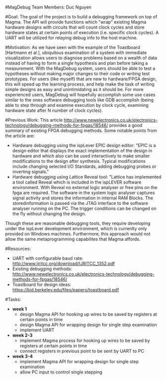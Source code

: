 #MagDebug
Team Members: Duc Nguyen

#Goal: 
The goal of the project is to build a debugging framework on top of Magma.  The API will provide functions which "wrap" existing Magma hardware designs with circuits that will count clock cycles and store hardware states at certain points of execution (i.e. specific clock cycles).  A UART will be utilized for relaying debug info to the host machine.

#Motivation: 
As we have seen with the example of the Toastboard [Hartmann et al.], ubiquitous examination of a system with immediate visualization allows users to diagnose problems based on a wealth of data instead of having to form a single hypothesis and plan before taking a measurement.  With the MagDebug system, users should be able to test a hypotheses without making major changes to their code or writing test prototypes.  For users (like myself) that are new to hardware/FPGA design, this will speed up the learning process, and help make the task of writing simple designs as easy and unintimidating as it should be.  For more experienced users, MagDebug will hopefully accomplish some use cases similar to the ones software debugging tools like GDB accomplish (being able to step through and examine execution by clock cycle, examining hardware state after N number of clock cycles).

#Previous Work: 
This article http://www.newelectronics.co.uk/electronics-technology/debugging-methods-for-fpgas/18546/ provides a good summary of existing FPGA debugging methods.  Some notable points from the article are:
  - Hardware debugging using the ispLever EPIC design editor: "EPIC is a design editor that displays the exact implementation of the design in hardware and which also can be used interactively to make smaller modifications to the design after synthesis. Typical modifications include changing selected I/O Standards, adding debugging probes or inverting signals."
  - Hardware debugging using Lattice Reveal tool: "Lattice has implemented a tool called Reveal which is included in the ispLEVER software environment. With Reveal no external logic analyser or free pins on the fpga are required. The software in the system logic analyser captures signal activity and stores the information in internal RAM Blocks. The storedinformation is passed via the JTAG interface to the software analyser running on the PC. The trigger conditions can be changed on the fly without changing the design.
    
Though these are reasonable debugging tools, they require developing under the ispLever development environment, which is currenlty only provided on Windows machines.  Furthermore, this approach would not allow the same metaprogramming capabilites that Magma affords.

#Resources:
- UART with configurable baud rate: http://www.ijritcc.org/download/IJRITCC_1352.pdf
- Existing debugging methods: http://www.newelectronics.co.uk/electronics-technology/debugging-methods-for-fpgas/18546/
- Toastboard for design ideas: https://bid.berkeley.edu/files/papers/toastboard.pdf

#Tasks:
- **week 1**
  - design Magma API for hooking up wires to be saved by registers at certain points in time
  - design Magma API for wrapping design for single step examination
  - implement UART
- **week 2-3**
  - implement Magma process for hooking up wires to be saved by registers at certain points in time
  - connect registers in previous point to be sent by UART to PC
- **week 3-4**
  - implement Magma API for wrapping design for single step examination
  - allow PC input to control single stepping
